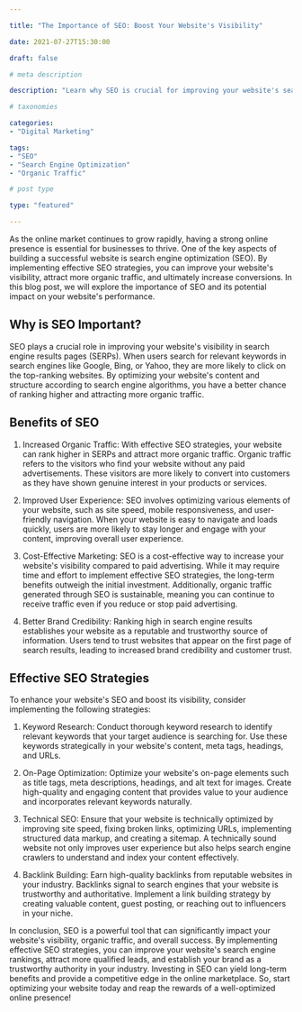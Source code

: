 ```yaml
---

title: "The Importance of SEO: Boost Your Website's Visibility"

date: 2021-07-27T15:30:00

draft: false

# meta description

description: "Learn why SEO is crucial for improving your website's search engine visibility and increasing organic traffic."

# taxonomies

categories:
- "Digital Marketing"

tags:
- "SEO"
- "Search Engine Optimization"
- "Organic Traffic"

# post type

type: "featured"

---
```


As the online market continues to grow rapidly, having a strong online presence is essential for businesses to thrive. One of the key aspects of building a successful website is search engine optimization (SEO). By implementing effective SEO strategies, you can improve your website's visibility, attract more organic traffic, and ultimately increase conversions. In this blog post, we will explore the importance of SEO and its potential impact on your website's performance.

## Why is SEO Important?

SEO plays a crucial role in improving your website's visibility in search engine results pages (SERPs). When users search for relevant keywords in search engines like Google, Bing, or Yahoo, they are more likely to click on the top-ranking websites. By optimizing your website's content and structure according to search engine algorithms, you have a better chance of ranking higher and attracting more organic traffic.

## Benefits of SEO

1. Increased Organic Traffic: With effective SEO strategies, your website can rank higher in SERPs and attract more organic traffic. Organic traffic refers to the visitors who find your website without any paid advertisements. These visitors are more likely to convert into customers as they have shown genuine interest in your products or services.

2. Improved User Experience: SEO involves optimizing various elements of your website, such as site speed, mobile responsiveness, and user-friendly navigation. When your website is easy to navigate and loads quickly, users are more likely to stay longer and engage with your content, improving overall user experience.

3. Cost-Effective Marketing: SEO is a cost-effective way to increase your website's visibility compared to paid advertising. While it may require time and effort to implement effective SEO strategies, the long-term benefits outweigh the initial investment. Additionally, organic traffic generated through SEO is sustainable, meaning you can continue to receive traffic even if you reduce or stop paid advertising.

4. Better Brand Credibility: Ranking high in search engine results establishes your website as a reputable and trustworthy source of information. Users tend to trust websites that appear on the first page of search results, leading to increased brand credibility and customer trust.

## Effective SEO Strategies

To enhance your website's SEO and boost its visibility, consider implementing the following strategies:

1. Keyword Research: Conduct thorough keyword research to identify relevant keywords that your target audience is searching for. Use these keywords strategically in your website's content, meta tags, headings, and URLs.

2. On-Page Optimization: Optimize your website's on-page elements such as title tags, meta descriptions, headings, and alt text for images. Create high-quality and engaging content that provides value to your audience and incorporates relevant keywords naturally.

3. Technical SEO: Ensure that your website is technically optimized by improving site speed, fixing broken links, optimizing URLs, implementing structured data markup, and creating a sitemap. A technically sound website not only improves user experience but also helps search engine crawlers to understand and index your content effectively.

4. Backlink Building: Earn high-quality backlinks from reputable websites in your industry. Backlinks signal to search engines that your website is trustworthy and authoritative. Implement a link building strategy by creating valuable content, guest posting, or reaching out to influencers in your niche.

In conclusion, SEO is a powerful tool that can significantly impact your website's visibility, organic traffic, and overall success. By implementing effective SEO strategies, you can improve your website's search engine rankings, attract more qualified leads, and establish your brand as a trustworthy authority in your industry. Investing in SEO can yield long-term benefits and provide a competitive edge in the online marketplace. So, start optimizing your website today and reap the rewards of a well-optimized online presence!
